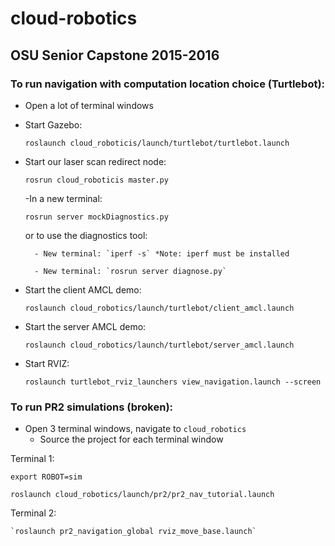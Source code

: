# cloud-robotics
## OSU Senior Capstone 2015-2016

### To run navigation with computation location choice (Turtlebot):

- Open a lot of terminal windows
- Start Gazebo:

    `roslaunch cloud_roboticis/launch/turtlebot/turtlebot.launch`


- Start our laser scan redirect node:

    `rosrun cloud_roboticis master.py`
    
    -In a new terminal:    

    `rosrun server mockDiagnostics.py`
    
    or to use the diagnostics tool:
        
        - New terminal: `iperf -s` *Note: iperf must be installed
        
        - New terminal: `rosrun server diagnose.py`  
    

- Start the client AMCL demo:

    `roslaunch cloud_robotics/launch/turtlebot/client_amcl.launch`


- Start the server AMCL demo:
 
    `roslaunch cloud_robotics/launch/turtlebot/server_amcl.launch`

 
- Start RVIZ:

    `roslaunch turtlebot_rviz_launchers view_navigation.launch --screen`


### To run PR2 simulations (broken):

- Open 3 terminal windows, navigate to `cloud_robotics`
    - Source the project for each terminal window

Terminal 1:

`export ROBOT=sim`

`roslaunch cloud_robotics/launch/pr2/pr2_nav_tutorial.launch`

Terminal 2:

    `roslaunch pr2_navigation_global rviz_move_base.launch`


